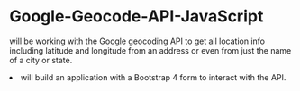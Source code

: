 # Google-Geocode-API-JavaScript

will be working with the Google geocoding API to get all location info including latitude and longitude from an address or even from just the name of a city or state. 

<li>will build an application with a Bootstrap 4 form to interact with the API.</li>
